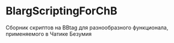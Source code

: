 # BlargScriptingForChB
Сборник скриптов на BBtag для разнообразного функционала, применяемого в Чатике Безумия
